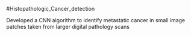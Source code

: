 #Histopathologic_Cancer_detection

Developed a CNN algorithm to identify metastatic cancer in small image patches taken from larger digital pathology scans

